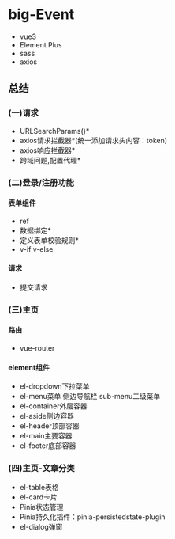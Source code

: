 # big-Event
+ vue3
+ Element Plus
+ sass
+ axios

## 总结
### (一)请求
+ URLSearchParams()*
+ axios请求拦截器*(统一添加请求头内容：token)
+ axios响应拦截器*
+ 跨域问题,配置代理*

### (二)登录/注册功能
#### 表单组件
  + ref
  + 数据绑定*
  + 定义表单校验规则* 
  + v-if v-else
#### 请求
  + 提交请求

### (三)主页
#### 路由
  + vue-router
#### element组件
  + el-dropdown下拉菜单
  + el-menu菜单 侧边导航栏 sub-menu二级菜单
  + el-container外层容器
  + el-aside侧边容器
  + el-header顶部容器
  + el-main主要容器
  + el-footer底部容器
### (四)主页-文章分类
  + el-table表格
  + el-card卡片
  + Pinia状态管理
  + Pinia持久化插件：pinia-persistedstate-plugin
  + el-dialog弹窗